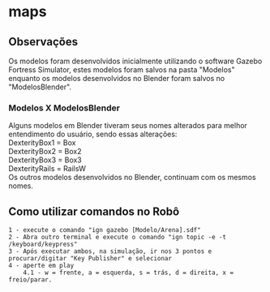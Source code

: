 # maps
## Observações
Os modelos foram desenvolvidos inicialmente utilizando o software Gazebo Fortress Simulator, estes modelos foram salvos na pasta "Modelos" enquanto os modelos desenvolvidos no Blender foram salvos no "ModelosBlender".  
### Modelos X ModelosBlender
Alguns modelos em Blender tiveram seus nomes alterados para melhor entendimento do usuário, sendo essas alterações:  
DexterityBox1 = Box  
DexterityBox2 = Box2  
DexterityBox3 = Box3  
DexterityRails = RailsW  
Os outros modelos desenvolvidos no Blender, continuam com os mesmos nomes.

## Como utilizar comandos no Robô
```
1 - execute o comando "ign gazebo [Modelo/Arena].sdf"
2 - Abra outro terminal e execute o comando "ign topic -e -t /keyboard/keypress"
3 - Após executar ambos, na simulação, ir nos 3 pontos e procurar/digitar "Key Publisher" e selecionar
4 - aperte em play
    4.1 - w = frente, a = esquerda, s = trás, d = direita, x = freio/parar.
```

